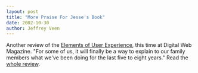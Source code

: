 ```yaml
---
layout: post
title: "More Praise For Jesse's Book"
date: 2002-10-30
author: Jeffrey Veen
---
```

Another review of the <a href="http://www.amazon.com/exec/obidos/ASIN/0735712026/ref=nosim/hotwiredstyle/">Elements of User Experience</a>, this time at Digital Web Magazine. "For some of us, it will finally be a way to explain to our family members what we've been doing for the last five to eight years." Read the <a href="http://www.digital-web.com/reviews/book/bookreview_2002-10.shtml">whole review</a>.

